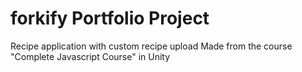 # forkify Portfolio Project

Recipe application with custom recipe upload
Made from the course "Complete Javascript Course" in Unity
